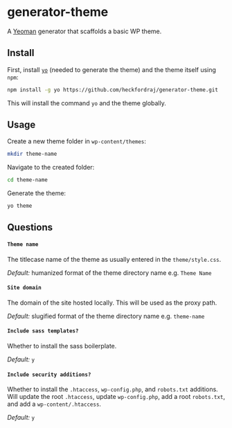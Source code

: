 # generator-theme

A [Yeoman](https://www.npmjs.com/package/yo) generator that scaffolds a basic WP theme.


## Install

First, install [`yo`](https://www.npmjs.com/package/yo) (needed to generate the theme) and the theme itself using `npm`:

```bash
npm install -g yo https://github.com/heckfordraj/generator-theme.git
```

This will install the command ```yo``` and the theme globally.


## Usage

Create a new theme folder in `wp-content/themes`:

```bash
mkdir theme-name
```

Navigate to the created folder:

```bash
cd theme-name
```

Generate the theme:

```bash
yo theme
```


## Questions

#### `Theme name`

The titlecase name of the theme as usually entered in the `theme/style.css`.

*Default:* humanized format of the theme directory name e.g. `Theme Name`


#### `Site domain`

The domain of the site hosted locally. This will be used as the proxy path.

*Default:* slugified format of the theme directory name e.g. `theme-name`


#### `Include sass templates?`

Whether to install the sass boilerplate.

*Default:* `y`


#### `Include security additions?`

Whether to install the `.htaccess`, `wp-config.php`, and `robots.txt` additions. Will update the root `.htaccess`, update `wp-config.php`, add a root `robots.txt`, and add a `wp-content/.htaccess`.

*Default:* `y`
